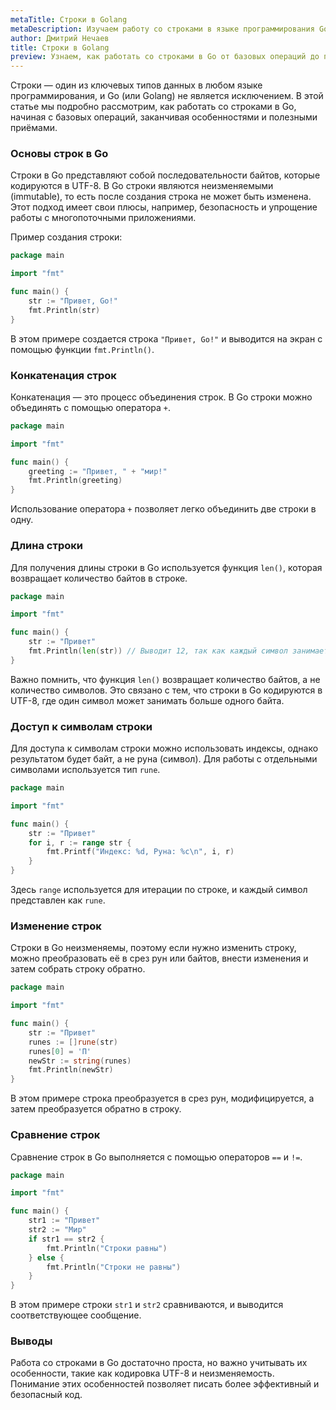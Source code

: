 ```yaml
---
metaTitle: Строки в Golang
metaDescription: Изучаем работу со строками в языке программирования Go (Golang).
author: Дмитрий Нечаев
title: Строки в Golang
preview: Узнаем, как работать со строками в Go от базовых операций до продвинутых приёмов и особенностей использования.
---
```


Строки — один из ключевых типов данных в любом языке программирования, и Go (или Golang) не является исключением. В этой статье мы подробно рассмотрим, как работать со строками в Go, начиная с базовых операций, заканчивая особенностями и полезными приёмами.

### Основы строк в Go

Строки в Go представляют собой последовательности байтов, которые кодируются в UTF-8. В Go строки являются неизменяемыми (immutable), то есть после создания строка не может быть изменена. Этот подход имеет свои плюсы, например, безопасность и упрощение работы с многопоточными приложениями.

Пример создания строки:

```go
package main

import "fmt"

func main() {
    str := "Привет, Go!"
    fmt.Println(str)
}
```

В этом примере создается строка `"Привет, Go!"` и выводится на экран с помощью функции `fmt.Println()`.

### Конкатенация строк

Конкатенация — это процесс объединения строк. В Go строки можно объединять с помощью оператора `+`.

```go
package main

import "fmt"

func main() {
    greeting := "Привет, " + "мир!"
    fmt.Println(greeting)
}
```

Использование оператора `+` позволяет легко объединить две строки в одну.

### Длина строки

Для получения длины строки в Go используется функция `len()`, которая возвращает количество байтов в строке.

```go
package main

import "fmt"

func main() {
    str := "Привет"
    fmt.Println(len(str)) // Выводит 12, так как каждый символ занимает несколько байт в UTF-8
}
```

Важно помнить, что функция `len()` возвращает количество байтов, а не количество символов. Это связано с тем, что строки в Go кодируются в UTF-8, где один символ может занимать больше одного байта.

### Доступ к символам строки

Для доступа к символам строки можно использовать индексы, однако результатом будет байт, а не руна (символ). Для работы с отдельными символами используется тип `rune`.

```go
package main

import "fmt"

func main() {
    str := "Привет"
    for i, r := range str {
        fmt.Printf("Индекс: %d, Руна: %c\n", i, r)
    }
}
```

Здесь `range` используется для итерации по строке, и каждый символ представлен как `rune`.

### Изменение строк

Строки в Go неизменяемы, поэтому если нужно изменить строку, можно преобразовать её в срез рун или байтов, внести изменения и затем собрать строку обратно.

```go
package main

import "fmt"

func main() {
    str := "Привет"
    runes := []rune(str)
    runes[0] = 'П'
    newStr := string(runes)
    fmt.Println(newStr)
}
```

В этом примере строка преобразуется в срез рун, модифицируется, а затем преобразуется обратно в строку.

### Сравнение строк

Сравнение строк в Go выполняется с помощью операторов `==` и `!=`.

```go
package main

import "fmt"

func main() {
    str1 := "Привет"
    str2 := "Мир"
    if str1 == str2 {
        fmt.Println("Строки равны")
    } else {
        fmt.Println("Строки не равны")
    }
}
```

В этом примере строки `str1` и `str2` сравниваются, и выводится соответствующее сообщение.

### Выводы

Работа со строками в Go достаточно проста, но важно учитывать их особенности, такие как кодировка UTF-8 и неизменяемость. Понимание этих особенностей позволяет писать более эффективный и безопасный код.
